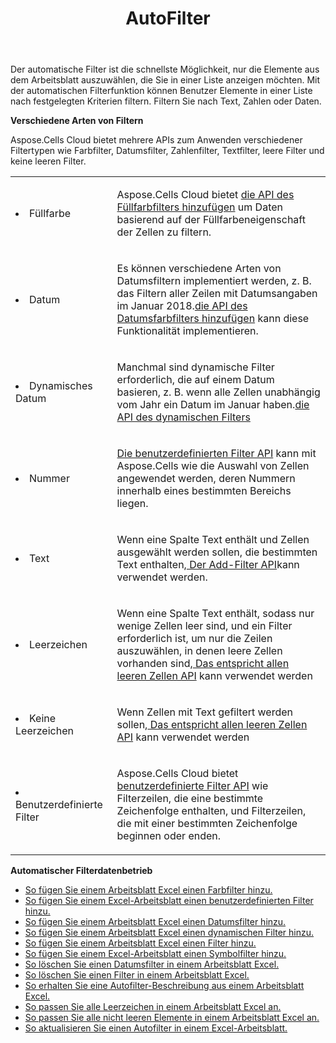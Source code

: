 ﻿---
title: AutoFilter
second_title: Aspose.Cells Cloud Documen
type: docs
url: /de/autofilter/
aliases: [/working-with-autofilter/]
keywords: Get, add， delete, and so on for auto filter on an Excel worksheet
description: Die Aspose.Cells-Cloud-APIs unterstützen das Abrufen, Hinzufügen, Löschen usw. für den automatischen Filter in einem Excel-Arbeitsblatt. SDK unterstützt verschiedene Entwicklungssprachen. Dazu gehören Android, C#, Go, Java, NodeJS, Perl, PHP, Python, Ruby und Swift
weight: 100
---
Der automatische Filter ist die schnellste Möglichkeit, nur die Elemente aus dem Arbeitsblatt auszuwählen, die Sie in einer Liste anzeigen möchten. Mit der automatischen Filterfunktion können Benutzer Elemente in einer Liste nach festgelegten Kriterien filtern. Filtern Sie nach Text, Zahlen oder Daten.



**Verschiedene Arten von Filtern** 

Aspose.Cells Cloud bietet mehrere APIs zum Anwenden verschiedener Filtertypen wie Farbfilter, Datumsfilter, Zahlenfilter, Textfilter, leere Filter und keine leeren Filter.

<table class="table table-striped">
  <tr>
  <td class="col-md-2"> <li>Füllfarbe</li> </td>
  <td class="col-md-10">
  <p> Aspose.Cells Cloud bietet
 <a href="/cells/de/autofilter/add-color-filter/">die API des Füllfarbfilters hinzufügen</a>
um Daten basierend auf der Füllfarbeneigenschaft der Zellen zu filtern.</p>
  </td>
  </tr>
  <tr>
    <td class="col-md-2"> <li>Datum</li> </td>
  <td class="col-md-10">
  <p>
 Es können verschiedene Arten von Datumsfiltern implementiert werden, z. B. das Filtern aller Zeilen mit Datumsangaben im Januar 2018.<a href="/cells/de/autofilter/add-date-filter/">die API des Datumsfarbfilters hinzufügen</a> kann diese Funktionalität implementieren.
</p>
  </td>
  </tr>
    <tr>
    <td class="col-md-2"> <li>Dynamisches Datum</li> </td>
  <td class="col-md-10">
  <p>
 Manchmal sind dynamische Filter erforderlich, die auf einem Datum basieren, z. B. wenn alle Zellen unabhängig vom Jahr ein Datum im Januar haben.<a href="/cells/de/autofilter/add-dynamic-filter/">die API des dynamischen Filters</a>  
</p>
  </td>
  </tr>
      <tr>
    <td class="col-md-2"> <li>Nummer</li> </td>
  <td class="col-md-10">
  <p>
<a href="/cells/de/autofilter/add-filter/">Die benutzerdefinierten Filter API</a> kann mit Aspose.Cells wie die Auswahl von Zellen angewendet werden, deren Nummern innerhalb eines bestimmten Bereichs liegen.
</p>
  </td>
  </tr>
        <tr>
    <td class="col-md-2"> <li>Text</li> </td>
  <td class="col-md-10">
  <p>
 Wenn eine Spalte Text enthält und Zellen ausgewählt werden sollen, die bestimmten Text enthalten,<a href="/cells/de/autofilter/add-filter/"> Der Add-Filter API</a>kann verwendet werden.
</p>
  </td>
  </tr>
          <tr>
    <td class="col-md-2"> <li>Leerzeichen</li> </td>
  <td class="col-md-10">
  <p>

 Wenn eine Spalte Text enthält, sodass nur wenige Zellen leer sind, und ein Filter erforderlich ist, um nur die Zeilen auszuwählen, in denen leere Zellen vorhanden sind,<a href="/cells/de/autofilter/match-all-blank/"> Das entspricht allen leeren Zellen API</a> kann verwendet werden
</p>
  </td>
  </tr>
            <tr>
    <td class="col-md-2"> <li>Keine Leerzeichen</li> </td>
  <td class="col-md-10">
  <p>

 Wenn Zellen mit Text gefiltert werden sollen,<a href="/cells/de/autofilter/match-all-blank/"> Das entspricht allen leeren Zellen API</a> kann verwendet werden
</p>
  </td>
  </tr>
              <tr>
    <td class="col-md-2"> <li>Benutzerdefinierte Filter</li> </td>
  <td class="col-md-10">
  <p>
 Aspose.Cells Cloud bietet<a href="/cells/de/autofilter/add-dynamic-filter/"> benutzerdefinierte Filter API</a> wie Filterzeilen, die eine bestimmte Zeichenfolge enthalten, und Filterzeilen, die mit einer bestimmten Zeichenfolge beginnen oder enden.
</p>
  </td>
  </tr>
</table>


**Automatischer Filterdatenbetrieb**

- [So fügen Sie einem Arbeitsblatt Excel einen Farbfilter hinzu.](/cells/de/autofilter/add-color-filter/)
- [So fügen Sie einem Excel-Arbeitsblatt einen benutzerdefinierten Filter hinzu.](/cells/de/autofilter/add-custom-filter/)
- [So fügen Sie einem Arbeitsblatt Excel einen Datumsfilter hinzu.](/cells/de/autofilter/add-date-filter/)
- [So fügen Sie einem Arbeitsblatt Excel einen dynamischen Filter hinzu.](/cells/de/autofilter/add-dynamic-filter/)
- [So fügen Sie einem Arbeitsblatt Excel einen Filter hinzu.](/cells/de/autofilter/add-filter/)
- [So fügen Sie einem Excel-Arbeitsblatt einen Symbolfilter hinzu.](/cells/de/autofilter/add-icon-filter/)
- [So löschen Sie einen Datumsfilter in einem Arbeitsblatt Excel.](/cells/de/autofilter/delete-a-date-filter/)
- [So löschen Sie einen Filter in einem Arbeitsblatt Excel.](/cells/de/delete-filter/)
- [So erhalten Sie eine Autofilter-Beschreibung aus einem Arbeitsblatt Excel.](/cells/de/autofilter/get/)
- [So passen Sie alle Leerzeichen in einem Arbeitsblatt Excel an.](/cells/de/autofilter/match-all-blank/)
- [So passen Sie alle nicht leeren Elemente in einem Arbeitsblatt Excel an.](/cells/de/autofilter/match-all-non-blank/)
- [So aktualisieren Sie einen Autofilter in einem Excel-Arbeitsblatt.](/cells/de/autofilter/refresh/)

